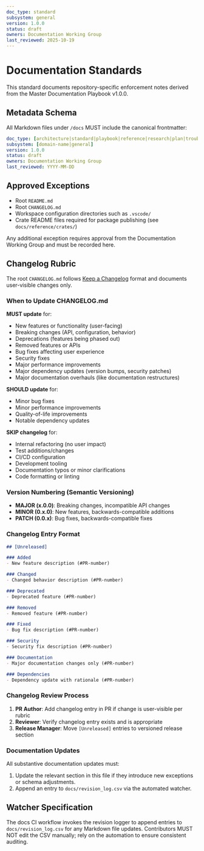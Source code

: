 ```yaml
---
doc_type: standard
subsystem: general
version: 1.0.0
status: draft
owners: Documentation Working Group
last_reviewed: 2025-10-19
---
```


# Documentation Standards

This standard documents repository-specific enforcement notes derived from the Master Documentation Playbook v1.0.0.

## Metadata Schema

All Markdown files under `/docs` MUST include the canonical frontmatter:

```yaml
doc_type: [architecture|standard|playbook|reference|research|plan|troubleshooting|index]
subsystem: [domain-name|general]
version: 1.0.0
status: draft
owners: Documentation Working Group
last_reviewed: YYYY-MM-DD
```

## Approved Exceptions

- Root `README.md`
- Root `CHANGELOG.md`
- Workspace configuration directories such as `.vscode/`
- Crate README files required for package publishing (see `docs/reference/crates/`)

Any additional exception requires approval from the Documentation Working Group and must be recorded here.

## Changelog Rubric

The root `CHANGELOG.md` follows [Keep a Changelog](https://keepachangelog.com/en/1.0.0/) format and documents user-visible changes only.

### When to Update CHANGELOG.md

**MUST update** for:
- New features or functionality (user-facing)
- Breaking changes (API, configuration, behavior)
- Deprecations (features being phased out)
- Removed features or APIs
- Bug fixes affecting user experience
- Security fixes
- Major performance improvements
- Major dependency updates (version bumps, security patches)
- Major documentation overhauls (like documentation restructures)

**SHOULD update** for:
- Minor bug fixes
- Minor performance improvements
- Quality-of-life improvements
- Notable dependency updates

**SKIP changelog** for:
- Internal refactoring (no user impact)
- Test additions/changes
- CI/CD configuration
- Development tooling
- Documentation typos or minor clarifications
- Code formatting or linting

### Version Numbering (Semantic Versioning)

- **MAJOR (x.0.0)**: Breaking changes, incompatible API changes
- **MINOR (0.x.0)**: New features, backwards-compatible additions
- **PATCH (0.0.x)**: Bug fixes, backwards-compatible fixes

### Changelog Entry Format

```markdown
## [Unreleased]

### Added
- New feature description (#PR-number)

### Changed
- Changed behavior description (#PR-number)

### Deprecated
- Deprecated feature (#PR-number)

### Removed
- Removed feature (#PR-number)

### Fixed
- Bug fix description (#PR-number)

### Security
- Security fix description (#PR-number)

### Documentation
- Major documentation changes only (#PR-number)

### Dependencies
- Dependency update with rationale (#PR-number)
```

### Changelog Review Process

1. **PR Author**: Add changelog entry in PR if change is user-visible per rubric
2. **Reviewer**: Verify changelog entry exists and is appropriate
3. **Release Manager**: Move `[Unreleased]` entries to versioned release section

### Documentation Updates

All substantive documentation updates must:

1. Update the relevant section in this file if they introduce new exceptions or schema adjustments.
2. Append an entry to `docs/revision_log.csv` via the automated watcher.

## Watcher Specification

The docs CI workflow invokes the revision logger to append entries to `docs/revision_log.csv` for any Markdown file updates. Contributors MUST NOT edit the CSV manually; rely on the automation to ensure consistent auditing.
